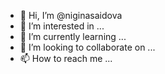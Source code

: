 - 👋 Hi, I’m @niginasaidova
- 👀 I’m interested in ...
- 🌱 I’m currently learning ...
- 💞️ I’m looking to collaborate on ...
- 📫 How to reach me ...

<!---
niginasaidova/niginasaidova is a ✨ special ✨ repository because its `README.md` (this file) appears on your GitHub profile.
You can click the Preview link to take a look at your changes.
--->
